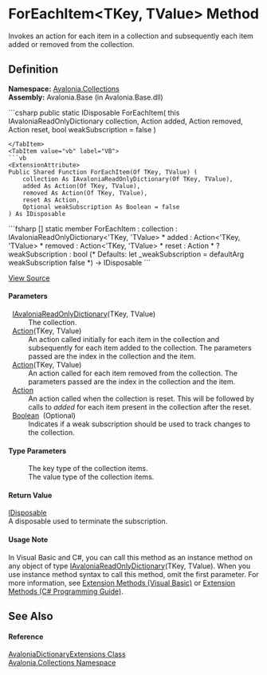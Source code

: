# ForEachItem&lt;TKey, TValue&gt; Method


Invokes an action for each item in a collection and subsequently each item added or removed from the collection.



## Definition
**Namespace:** <a href="N_Avalonia_Collections">Avalonia.Collections</a>  
**Assembly:** Avalonia.Base (in Avalonia.Base.dll)

<Tabs groupId="api-code-preview">
<TabItem value="csharp" label="C#">
```csharp
public static IDisposable ForEachItem<TKey, TValue>(
	this IAvaloniaReadOnlyDictionary<TKey, TValue> collection,
	Action<TKey, TValue> added,
	Action<TKey, TValue> removed,
	Action reset,
	bool weakSubscription = false
)

```
</TabItem>
<TabItem value="vb" label="VB">
```vb
<ExtensionAttribute>
Public Shared Function ForEachItem(Of TKey, TValue) ( 
	collection As IAvaloniaReadOnlyDictionary(Of TKey, TValue),
	added As Action(Of TKey, TValue),
	removed As Action(Of TKey, TValue),
	reset As Action,
	Optional weakSubscription As Boolean = false
) As IDisposable
```
</TabItem>
<TabItem value="fsharp" label="F#">
```fsharp
[<ExtensionAttribute>]
static member ForEachItem : 
        collection : IAvaloniaReadOnlyDictionary<'TKey, 'TValue> * 
        added : Action<'TKey, 'TValue> * 
        removed : Action<'TKey, 'TValue> * 
        reset : Action * 
        ?weakSubscription : bool 
(* Defaults:
        let _weakSubscription = defaultArg weakSubscription false
*)
-> IDisposable 
```
</TabItem>
</Tabs>



<a href="https://github.com/AvaloniaUI/Avalonia/tree/master/src/Avalonia.Base/Collections/AvaloniaDictionaryExtensions.cs#L62" title="View the source code">View Source</a>



#### Parameters
<dl><dt>  <a href="T_Avalonia_Collections_IAvaloniaReadOnlyDictionary_2">IAvaloniaReadOnlyDictionary</a>(TKey, TValue)</dt><dd>The collection.</dd><dt>  <a href="https://learn.microsoft.com/dotnet/api/system.action-2" target="_blank" rel="noopener noreferrer">Action</a>(TKey, TValue)</dt><dd>An action called initially for each item in the collection and subsequently for each item added to the collection. The parameters passed are the index in the collection and the item.</dd><dt>  <a href="https://learn.microsoft.com/dotnet/api/system.action-2" target="_blank" rel="noopener noreferrer">Action</a>(TKey, TValue)</dt><dd>An action called for each item removed from the collection. The parameters passed are the index in the collection and the item.</dd><dt>  <a href="https://learn.microsoft.com/dotnet/api/system.action" target="_blank" rel="noopener noreferrer">Action</a></dt><dd>An action called when the collection is reset. This will be followed by calls to <em>added</em> for each item present in the collection after the reset.</dd><dt>  <a href="https://learn.microsoft.com/dotnet/api/system.boolean" target="_blank" rel="noopener noreferrer">Boolean</a>  (Optional)</dt><dd>Indicates if a weak subscription should be used to track changes to the collection.</dd></dl>

#### Type Parameters
<dl><dt /><dd>The key type of the collection items.</dd><dt /><dd>The value type of the collection items.</dd></dl>

#### Return Value
<a href="https://learn.microsoft.com/dotnet/api/system.idisposable" target="_blank" rel="noopener noreferrer">IDisposable</a>  
A disposable used to terminate the subscription.

#### Usage Note
In Visual Basic and C#, you can call this method as an instance method on any object of type <a href="T_Avalonia_Collections_IAvaloniaReadOnlyDictionary_2">IAvaloniaReadOnlyDictionary</a>(TKey, TValue). When you use instance method syntax to call this method, omit the first parameter. For more information, see <a href="https://docs.microsoft.com/dotnet/visual-basic/programming-guide/language-features/procedures/extension-methods" target="_blank" rel="noopener noreferrer">Extension Methods (Visual Basic)</a> or <a href="https://docs.microsoft.com/dotnet/csharp/programming-guide/classes-and-structs/extension-methods" target="_blank" rel="noopener noreferrer">Extension Methods (C# Programming Guide)</a>.

## See Also


#### Reference
<a href="T_Avalonia_Collections_AvaloniaDictionaryExtensions">AvaloniaDictionaryExtensions Class</a>  
<a href="N_Avalonia_Collections">Avalonia.Collections Namespace</a>  

